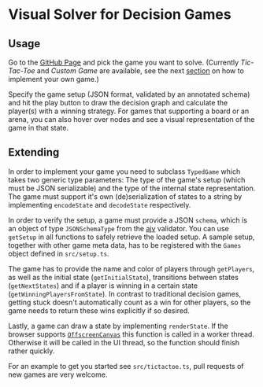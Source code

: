 # Visual Solver for Decision Games

## Usage
Go to the [GitHub Page](https://meitinger.github.io/GameSolver) and pick the
game you want to solve. (Currently *Tic-Tac-Toe* and *Custom Game* are
available, see the next [section](#extending) on how to implement your
own game.)

Specify the game setup (JSON format, validated by an annotated schema) and hit
the play button to draw the decision graph and calculate the player(s) with a
winning strategy.
For games that supporting a board or an arena, you can also hover over nodes
and see a visual representation of the game in that state.

## Extending
In order to implement your game you need to subclass `TypedGame` which takes
two generic type parameters: The type of the game's setup (which must be JSON
serializable) and the type of the internal state representation.
The game must support it's own (de)serialization of states to a string by
implementing `encodeState` and `decodeState` respectively.

In order to verify the setup, a game must provide a JSON `schema`, which is an
object of type `JSONSchemaType` from the [ajv](https://ajv.js.org/) validator.
You can use `getSetup` in all functions to safely retrieve the loaded setup.
A sample setup, together with other game meta data, has to be registered with
the `Games` object defined in `src/setup.ts`.

The game has to provide the name and color of players through `getPlayers`, as
well as the initial state (`getInitialState`), transitions between states
(`getNextStates`) and if a player is winning in a certain state
(`getWinningPlayersFromState`).
In contrast to traditional decision games, getting stuck doesn't automatically
count as a win for other players, so the game needs to return these wins
explicitly if so desired.

Lastly, a game can draw a state by implementing `renderState`. If the browser
supports [`OffscreenCanvas`](https://developer.mozilla.org/en-US/docs/Web/API/OffscreenCanvas)
this function is called in a worker thread. Otherwise it will be called in the
UI thread, so the function should finish rather quickly.

For an example to get you started see `src/tictactoe.ts`, pull requests of new
games are very welcome.
